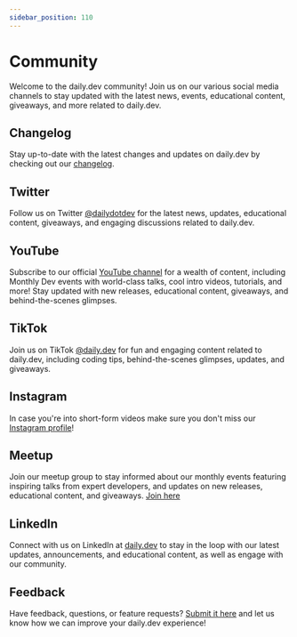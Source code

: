 ```yaml
---
sidebar_position: 110
---
```

# Community
Welcome to the daily.dev community! Join us on our various social media channels to stay updated with the latest news, events, educational content, giveaways, and more related to daily.dev.

## Changelog
Stay up-to-date with the latest changes and updates on daily.dev by checking out our [changelog](https://changelog.daily.dev/).

## Twitter
Follow us on Twitter [@dailydotdev](https://twitter.com/dailydotdev) for the latest news, updates, educational content, giveaways, and engaging discussions related to daily.dev.

## YouTube
Subscribe to our official [YouTube channel](https://www.youtube.com/c/dailydev) for a wealth of content, including Monthly Dev events with world-class talks, cool intro videos, tutorials, and more! Stay updated with new releases, educational content, giveaways, and behind-the-scenes glimpses.

## TikTok
Join us on TikTok [@daily.dev](https://www.tiktok.com/@dailydotdev) for fun and engaging content related to daily.dev, including coding tips, behind-the-scenes glimpses, updates, and giveaways.

## Instagram
In case you're into short-form videos make sure you don't miss our [Instagram profile](https://www.instagram.com/dailydotdev)! 

## Meetup
Join our meetup group to stay informed about our monthly events featuring inspiring talks from expert developers, and updates on new releases, educational content, and giveaways. [Join here](https://www.meetup.com/the-monthly-dev-world-class-talks-by-expert-developers/)

## LinkedIn
Connect with us on LinkedIn at [daily.dev](https://www.linkedin.com/company/dailydotdev) to stay in the loop with our latest updates, announcements, and educational content, as well as engage with our community.

## Feedback
Have feedback, questions, or feature requests? [Submit it here](https://daily.dev/feedback) and let us know how we can improve your daily.dev experience!
